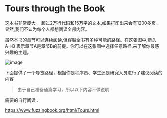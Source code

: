 # Tours through the Book

这本书非常庞大。 超过2万行代码和15万字的文本,如果打印出来会有1200多页。显然,我们不认为每个人都想阅读全部内容。

虽然本书的章节可以连续阅读,但穿越全书有多种可能的路径。在这张图中,箭头 A→B 表示章节A是章节B的前提。你可以在这张图中选择任意路径,来了解你最感兴趣的主题。

![image](https://github.com/kksaert/fuzzbook/assets/83335903/60451fe6-2024-4ab5-adc9-4069286a92a5)


下面提供了一个导览路径，根据你是程序员、学生还是研究人员进行了建议阅读的内容

> 由于自己准备通篇学习，所以以下内容不做说明

需要的自行阅读：

https://www.fuzzingbook.org/html/Tours.html
